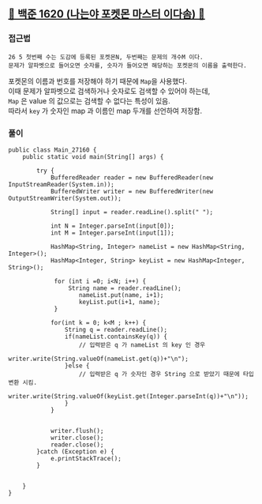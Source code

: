 ##   <a href="https://www.acmicpc.net/problem/1620">📖 백준 1620 (나는야 포켓몬 마스터 이다솜) 📖</a>



### 접근법

```
26 5 첫번째 수는 도감에 등록된 포켓몬N, 두번째는 문제의 개수M 이다.
문제가 알파벳으로 들어오면 숫자를, 숫자가 들어오면 해당하는 포켓몬의 이름을 출력한다.
```
포켓몬의 이름과 번호를 저장해야 하기 때문에 `Map`을 사용했다.<br>
이때 문제가 알파벳으로 검색하거나 숫자로도 검색할 수 있어야 하는데, <br>
`Map` 은 value 의 값으로는 검색할 수 없다는 특성이 있음.  <br>
따라서 `key` 가 숫자인 map 과 이름인 map 두개를 선언하여 저장함.  <br>

### 풀이

```
public class Main_27160 {
	public static void main(String[] args) {
			
		try {
			BufferedReader reader = new BufferedReader(new InputStreamReader(System.in));
			BufferedWriter writer = new BufferedWriter(new OutputStreamWriter(System.out));
			
			String[] input = reader.readLine().split(" ");
			
			int N = Integer.parseInt(input[0]);
			int M = Integer.parseInt(input[1]);
			
			HashMap<String, Integer> nameList = new HashMap<String, Integer>();
			HashMap<Integer, String> keyList = new HashMap<Integer, String>();
			
			 for (int i =0; i<N; i++) {
				 String name = reader.readLine();
	                nameList.put(name, i+1);
	                keyList.put(i+1, name);
	         }

			for(int k = 0; k<M ; k++) {
				String q = reader.readLine();
				if(nameList.containsKey(q)) {
				    // 입력받은 q 가 nameList 의 key 인 경우
					writer.write(String.valueOf(nameList.get(q))+"\n");
				}else {
				    // 입력받은 q 가 숫자인 경우 String 으로 받았기 때문에 타입변환 시킴.
					writer.write(String.valueOf(keyList.get(Integer.parseInt(q))+"\n"));
				}
			}
			
			
	        writer.flush();
	        writer.close();
	        reader.close();
		}catch (Exception e) {
			e.printStackTrace();
		}
		
		
	}
}
```
